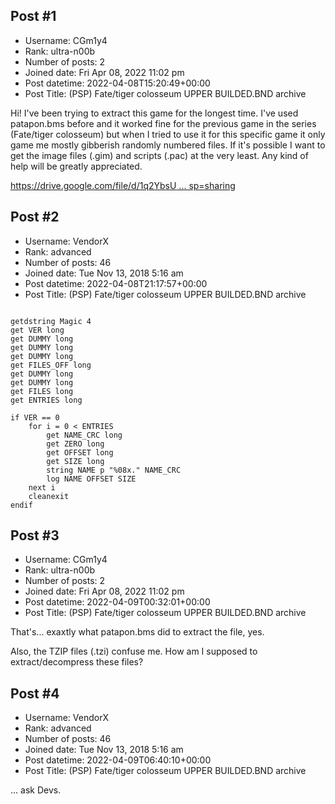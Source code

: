 ## Post #1
- Username: CGm1y4
- Rank: ultra-n00b
- Number of posts: 2
- Joined date: Fri Apr 08, 2022 11:02 pm
- Post datetime: 2022-04-08T15:20:49+00:00
- Post Title: (PSP) Fate/tiger colosseum UPPER BUILDED.BND archive

Hi! I've been trying to extract this game for the longest time. I've used patapon.bms before and it worked fine for the previous game in the series (Fate/tiger colosseum) but when I tried to use it for this specific game it only game me mostly gibberish randomly numbered files. If it's possible I want to get the image files (.gim) and scripts (.pac) at the very least. Any kind of help will be greatly appreciated.

[https://drive.google.com/file/d/1q2YbsU ... sp=sharing](https://drive.google.com/file/d/1q2YbsUxY9yBx2MqSw5N-sZ9uAx3k-StU/view?usp=sharing)
## Post #2
- Username: VendorX
- Rank: advanced
- Number of posts: 46
- Joined date: Tue Nov 13, 2018 5:16 am
- Post datetime: 2022-04-08T21:17:57+00:00
- Post Title: (PSP) Fate/tiger colosseum UPPER BUILDED.BND archive

```

getdstring Magic 4
get VER long
get DUMMY long
get DUMMY long
get DUMMY long
get FILES_OFF long
get DUMMY long
get DUMMY long
get FILES long
get ENTRIES long

if VER == 0
    for i = 0 < ENTRIES
        get NAME_CRC long
        get ZERO long
        get OFFSET long
        get SIZE long
        string NAME p "%08x." NAME_CRC
        log NAME OFFSET SIZE
    next i
    cleanexit
endif

```
## Post #3
- Username: CGm1y4
- Rank: ultra-n00b
- Number of posts: 2
- Joined date: Fri Apr 08, 2022 11:02 pm
- Post datetime: 2022-04-09T00:32:01+00:00
- Post Title: (PSP) Fate/tiger colosseum UPPER BUILDED.BND archive

That's... exaxtly what patapon.bms did to extract the file, yes.

Also, the TZIP files (.tzi) confuse me. How am I supposed to extract/decompress these files?
## Post #4
- Username: VendorX
- Rank: advanced
- Number of posts: 46
- Joined date: Tue Nov 13, 2018 5:16 am
- Post datetime: 2022-04-09T06:40:10+00:00
- Post Title: (PSP) Fate/tiger colosseum UPPER BUILDED.BND archive

... ask Devs.
